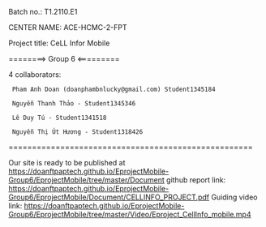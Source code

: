 Batch no.: T1.2110.E1

CENTER NAME: ACE-HCMC-2-FPT

Project title: CeLL Infor Mobile

========> Group 6 <=========

4 collaborators:

     Pham Anh Doan (doanphambnlucky@gmail.com) Student1345184

     Nguyễn Thanh Thảo - Student1345346
     
     Lê Duy Tú - Student1341518
     
     Nguyễn Thị Út Hương - Student1318426
====================================================

 Our site is ready to be published at https://doanftpaptech.github.io/EprojectMobile-Group6/EprojectMobile/tree/master/Document
 github report link: https://doanftpaptech.github.io/EprojectMobile-Group6/EprojectMobile/Document/CELLINFO_PROJECT.pdf
 Guiding video link: https://doanftpaptech.github.io/EprojectMobile-Group6/EprojectMobile/tree/master/Video/Eproject_CellInfo_mobile.mp4

